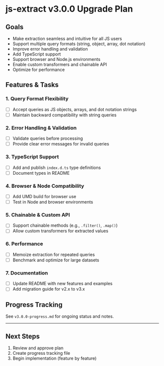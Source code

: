 # js-extract v3.0.0 Upgrade Plan

## Goals
- Make extraction seamless and intuitive for all JS users
- Support multiple query formats (string, object, array, dot notation)
- Improve error handling and validation
- Add TypeScript support
- Support browser and Node.js environments
- Enable custom transformers and chainable API
- Optimize for performance

## Features & Tasks

### 1. Query Format Flexibility
- [ ] Accept queries as JS objects, arrays, and dot notation strings
- [ ] Maintain backward compatibility with string queries

### 2. Error Handling & Validation
- [ ] Validate queries before processing
- [ ] Provide clear error messages for invalid queries

### 3. TypeScript Support
- [ ] Add and publish `index.d.ts` type definitions
- [ ] Document types in README

### 4. Browser & Node Compatibility
- [ ] Add UMD build for browser use
- [ ] Test in Node and browser environments

### 5. Chainable & Custom API
- [ ] Support chainable methods (e.g., `.filter()`, `.map()`)
- [ ] Allow custom transformers for extracted values

### 6. Performance
- [ ] Memoize extraction for repeated queries
- [ ] Benchmark and optimize for large datasets

### 7. Documentation
- [ ] Update README with new features and examples
- [ ] Add migration guide for v2.x to v3.x

## Progress Tracking
See `v3.0.0-progress.md` for ongoing status and notes.

---

## Next Steps
1. Review and approve plan
2. Create progress tracking file
3. Begin implementation (feature by feature)
